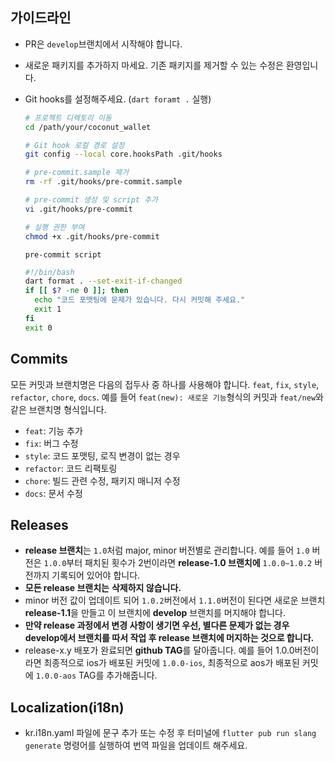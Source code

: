 ## 가이드라인

* PR은 `develop`브랜치에서 시작해야 합니다.
* 새로운 패키지를 추가하지 마세요. 기존 패키지를 제거할 수 있는 수정은 환영입니다.
* Git hooks를 설정해주세요. (`dart foramt .` 실행)
  ```bash
  # 프로젝트 디렉토리 이동
  cd /path/your/coconut_wallet
  
  # Git hook 로컬 경로 설정
  git config --local core.hooksPath .git/hooks

  # pre-commit.sample 제거
  rm -rf .git/hooks/pre-commit.sample

  # pre-commit 생성 및 script 추가
  vi .git/hooks/pre-commit

  # 실행 권한 부여
  chmod +x .git/hooks/pre-commit
  ```

  `pre-commit script`
  ```bash
  #!/bin/bash
  dart format . --set-exit-if-changed
  if [[ $? -ne 0 ]]; then
    echo "코드 포맷팅에 문제가 있습니다. 다시 커밋해 주세요."
    exit 1
  fi
  exit 0
  ```

## Commits

모든 커밋과 브랜치명은 다음의 접두사 중 하나를 사용해야 합니다. `feat`, `fix`, `style`, `refactor`, `chore`, `docs`. 예를 들어 `feat(new): 새로운 기능`형식의 커밋과 `feat/new`와 같은 브랜치명 형식입니다.

- `feat`: 기능 추가
- `fix`: 버그 수정
- `style`: 코드 포맷팅, 로직 변경이 없는 경우
- `refactor`: 코드 리팩토링
- `chore`: 빌드 관련 수정, 패키지 매니저 수정
- `docs`: 문서 수정

## Releases

- **release 브랜치**는 `1.0`처럼 major, minor 버전별로 관리합니다. 예를 들어 `1.0` 버전은 `1.0.0`부터 패치된 횟수가 2번이라면 **release-1.0 브랜치에** `1.0.0~1.0.2` 버전까지 기록되어 있어야 합니다.
- **모든 release 브랜치는** **삭제하지 않습니다.**
- minor 버전 값이 업데이트 되어 `1.0.2`버전에서 `1.1.0`버전이 된다면 새로운 브랜치 **release-1.1**을 만들고 이 브랜치에 **develop** 브랜치를 머지해야 합니다. 
- **만약 release 과정에서 변경 사항이 생기면 우선, 별다른 문제가 없는 경우 develop에서 브랜치를 따서 작업 후 release 브랜치에 머지하는 것으로 합니다.** 
- release-x.y 배포가 완료되면 **github TAG**를 달아줍니다. 예를 들어 1.0.0버전이라면 최종적으로 ios가 배포된 커밋에 `1.0.0-ios`, 최종적으로 aos가 배포된 커밋에 `1.0.0-aos` TAG를 추가해줍니다.

## Localization(i18n)
- kr.i18n.yaml 파일에 문구 추가 또는 수정 후 터미널에 `flutter pub run slang generate` 명령어를 실행하여 번역 파일을 업데이트 해주세요.